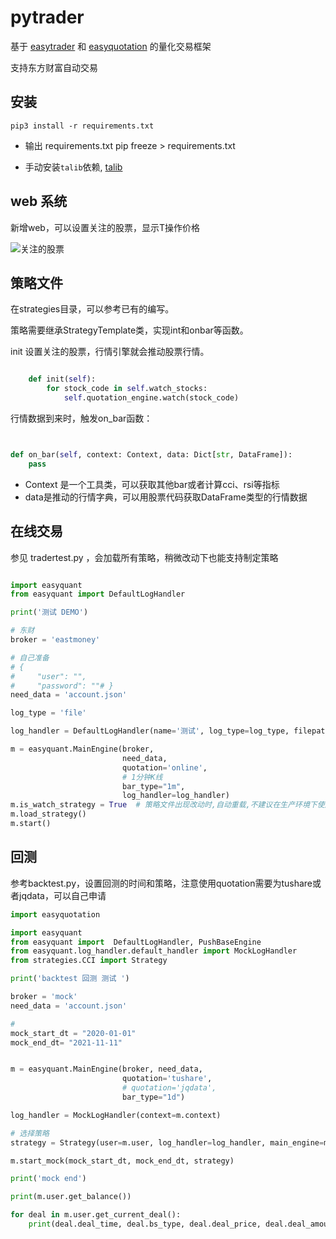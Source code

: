 # pytrader

基于 [easytrader](https://github.com/shidenggui/easytrader) 和 [easyquotation](https://github.com/shidenggui/easyquotation)
的量化交易框架

支持东方财富自动交易

## 安装

    pip3 install -r requirements.txt

- 输出 requirements.txt pip freeze > requirements.txt

- 手动安装`talib`依赖, [talib](https://www.lfd.uci.edu/~gohlke/pythonlibs/#ta-lib)

## web 系统

新增web，可以设置关注的股票，显示T操作价格

![关注的股票](doc/watch_stock.png)

## 策略文件

在strategies目录，可以参考已有的编写。

策略需要继承StrategyTemplate类，实现int和onbar等函数。

init 设置关注的股票，行情引擎就会推动股票行情。

```python

    def init(self):
        for stock_code in self.watch_stocks:
            self.quotation_engine.watch(stock_code)


```

行情数据到来时，触发on_bar函数：

```python


def on_bar(self, context: Context, data: Dict[str, DataFrame]):
    pass

```

- Context 是一个工具类，可以获取其他bar或者计算cci、rsi等指标
- data是推动的行情字典，可以用股票代码获取DataFrame类型的行情数据

## 在线交易

参见 tradertest.py ，会加载所有策略，稍微改动下也能支持制定策略

```python

import easyquant
from easyquant import DefaultLogHandler

print('测试 DEMO')

# 东财
broker = 'eastmoney'

# 自己准备
# {
#     "user": "",
#     "password": ""# }
need_data = 'account.json'

log_type = 'file'

log_handler = DefaultLogHandler(name='测试', log_type=log_type, filepath='logs.log')

m = easyquant.MainEngine(broker,
                         need_data,
                         quotation='online',
                         # 1分钟K线
                         bar_type="1m",
                         log_handler=log_handler)
m.is_watch_strategy = True  # 策略文件出现改动时,自动重载,不建议在生产环境下使用
m.load_strategy()
m.start()

```

## 回测

参考backtest.py，设置回测的时间和策略，注意使用quotation需要为tushare或者jqdata，可以自己申请

```python
import easyquotation

import easyquant
from easyquant import  DefaultLogHandler, PushBaseEngine
from easyquant.log_handler.default_handler import MockLogHandler
from strategies.CCI import Strategy

print('backtest 回测 测试 ')

broker = 'mock'
need_data = 'account.json'

#
mock_start_dt = "2020-01-01"
mock_end_dt= "2021-11-11"


m = easyquant.MainEngine(broker, need_data,
                         quotation='tushare',
                         # quotation='jqdata',
                         bar_type="1d")

log_handler = MockLogHandler(context=m.context)

# 选择策略
strategy = Strategy(user=m.user, log_handler=log_handler, main_engine=m)

m.start_mock(mock_start_dt, mock_end_dt, strategy)

print('mock end')

print(m.user.get_balance())

for deal in m.user.get_current_deal():
    print(deal.deal_time, deal.bs_type, deal.deal_price, deal.deal_amount)
```